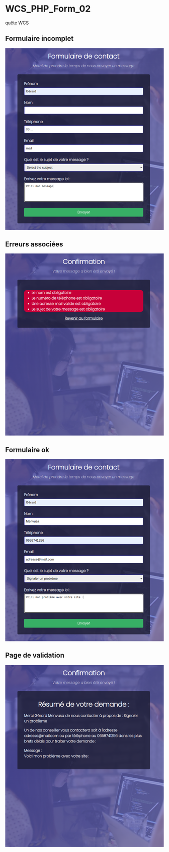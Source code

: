 # WCS_PHP_Form_02
quête WCS

## Formulaire incomplet
![Page form.php](./snap_01.png)

## Erreurs associées
![Page form.php](./snap_02.png)

## Formulaire ok
![Page form.php](./snap_03.png)

## Page de validation
![Page form.php](./snap_04.png)
